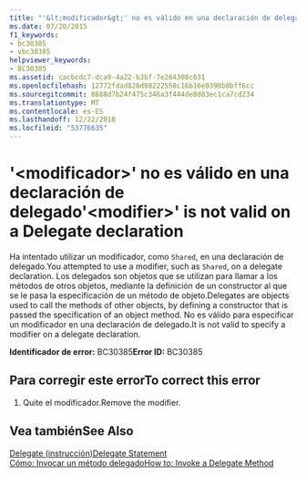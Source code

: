 ```yaml
---
title: "'&lt;modificador&gt;' no es válido en una declaración de delegado"
ms.date: 07/20/2015
f1_keywords:
- bc30385
- vbc30385
helpviewer_keywords:
- BC30385
ms.assetid: cacbcdc7-dca9-4a22-b3bf-7e264308c031
ms.openlocfilehash: 12772fdad826d88222558c16b16e0398b8bff6cc
ms.sourcegitcommit: 0888d7b24f475c346a3f444de8d83ec1ca7cd234
ms.translationtype: MT
ms.contentlocale: es-ES
ms.lasthandoff: 12/22/2018
ms.locfileid: "53776635"
---
```

# <a name="ltmodifiergt-is-not-valid-on-a-delegate-declaration"></a><span data-ttu-id="0c0d2-102">'&lt;modificador&gt;' no es válido en una declaración de delegado</span><span class="sxs-lookup"><span data-stu-id="0c0d2-102">'&lt;modifier&gt;' is not valid on a Delegate declaration</span></span>
<span data-ttu-id="0c0d2-103">Ha intentado utilizar un modificador, como `Shared`, en una declaración de delegado.</span><span class="sxs-lookup"><span data-stu-id="0c0d2-103">You attempted to use a modifier, such as `Shared`, on a delegate declaration.</span></span> <span data-ttu-id="0c0d2-104">Los delegados son objetos que se utilizan para llamar a los métodos de otros objetos, mediante la definición de un constructor al que se le pasa la especificación de un método de objeto.</span><span class="sxs-lookup"><span data-stu-id="0c0d2-104">Delegates are objects used to call the methods of other objects, by defining a constructor that is passed the specification of an object method.</span></span> <span data-ttu-id="0c0d2-105">No es válido para especificar un modificador en una declaración de delegado.</span><span class="sxs-lookup"><span data-stu-id="0c0d2-105">It is not valid to specify a modifier on a delegate declaration.</span></span>  
  
 <span data-ttu-id="0c0d2-106">**Identificador de error:** BC30385</span><span class="sxs-lookup"><span data-stu-id="0c0d2-106">**Error ID:** BC30385</span></span>  
  
## <a name="to-correct-this-error"></a><span data-ttu-id="0c0d2-107">Para corregir este error</span><span class="sxs-lookup"><span data-stu-id="0c0d2-107">To correct this error</span></span>  
  
1.  <span data-ttu-id="0c0d2-108">Quite el modificador.</span><span class="sxs-lookup"><span data-stu-id="0c0d2-108">Remove the modifier.</span></span>  
  
## <a name="see-also"></a><span data-ttu-id="0c0d2-109">Vea también</span><span class="sxs-lookup"><span data-stu-id="0c0d2-109">See Also</span></span>  
 [<span data-ttu-id="0c0d2-110">Delegate (instrucción)</span><span class="sxs-lookup"><span data-stu-id="0c0d2-110">Delegate Statement</span></span>](../../visual-basic/language-reference/statements/delegate-statement.md)  
 [<span data-ttu-id="0c0d2-111">Cómo: Invocar un método delegado</span><span class="sxs-lookup"><span data-stu-id="0c0d2-111">How to: Invoke a Delegate Method</span></span>](../../visual-basic/programming-guide/language-features/delegates/how-to-invoke-a-delegate-method.md)
